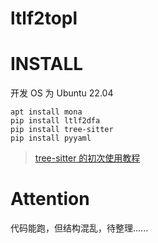 # ltlf2topl

# INSTALL

开发 OS 为 Ubuntu 22.04

```shell
apt install mona
pip install ltlf2dfa
pip install tree-sitter
pip install pyyaml
```

> <a href="https://blog.csdn.net/sluck_0430/article/details/134194493?ops_request_misc=&request_id=&biz_id=102&utm_term=treesitter%E6%95%99%E7%A8%8B&utm_medium=distribute.pc_search_result.none-task-blog-2~all~sobaiduweb~default-0-134194493.142^v96^pc_search_result_base9&spm=1018.2226.3001.4187">tree-sitter 的初次使用教程</a>

# Attention

代码能跑，但结构混乱，待整理......
